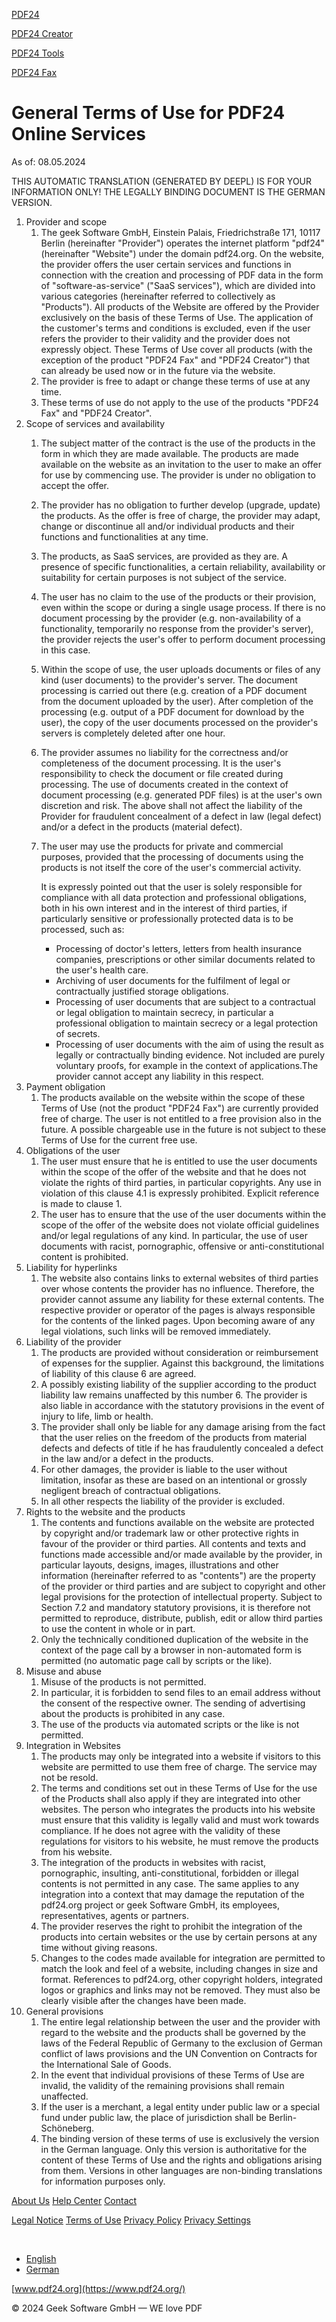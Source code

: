 [PDF24](https://www.pdf24.org/en/)

[PDF24 Creator](https://tools.pdf24.org/en/creator "To PDF24 Creator")

[PDF24 Tools](https://tools.pdf24.org/en/ "To the PDF24 Tools")

[PDF24 Fax](https://fax.pdf24.org/ "To PDF24 Fax")

General Terms of Use for PDF24 Online Services
==============================================

As of: 08.05.2024

THIS AUTOMATIC TRANSLATION (GENERATED BY DEEPL) IS FOR YOUR INFORMATION ONLY! THE LEGALLY BINDING DOCUMENT IS THE GERMAN VERSION.

1. Provider and scope
    1. The geek Software GmbH, Einstein Palais, Friedrichstraße 171, 10117 Berlin (hereinafter "Provider") operates the internet platform "pdf24" (hereinafter "Website") under the domain pdf24.org. On the website, the provider offers the user certain services and functions in connection with the creation and processing of PDF data in the form of "software-as-service" ("SaaS services"), which are divided into various categories (hereinafter referred to collectively as "Products"). All products of the Website are offered by the Provider exclusively on the basis of these Terms of Use. The application of the customer's terms and conditions is excluded, even if the user refers the provider to their validity and the provider does not expressly object. These Terms of Use cover all products (with the exception of the product "PDF24 Fax" and "PDF24 Creator") that can already be used now or in the future via the website.
    2. The provider is free to adapt or change these terms of use at any time.
    3. These terms of use do not apply to the use of the products "PDF24 Fax" and "PDF24 Creator".
2. Scope of services and availability
    1. The subject matter of the contract is the use of the products in the form in which they are made available. The products are made available on the website as an invitation to the user to make an offer for use by commencing use. The provider is under no obligation to accept the offer.
    2. The provider has no obligation to further develop (upgrade, update) the products. As the offer is free of charge, the provider may adapt, change or discontinue all and/or individual products and their functions and functionalities at any time.
    3. The products, as SaaS services, are provided as they are. A presence of specific functionalities, a certain reliability, availability or suitability for certain purposes is not subject of the service.
    4. The user has no claim to the use of the products or their provision, even within the scope or during a single usage process. If there is no document processing by the provider (e.g. non-availability of a functionality, temporarily no response from the provider's server), the provider rejects the user's offer to perform document processing in this case.
    5. Within the scope of use, the user uploads documents or files of any kind (user documents) to the provider's server. The document processing is carried out there (e.g. creation of a PDF document from the document uploaded by the user). After completion of the processing (e.g. output of a PDF document for download by the user), the copy of the user documents processed on the provider's servers is completely deleted after one hour.
    6. The provider assumes no liability for the correctness and/or completeness of the document processing. It is the user's responsibility to check the document or file created during processing. The use of documents created in the context of document processing (e.g. generated PDF files) is at the user's own discretion and risk. The above shall not affect the liability of the Provider for fraudulent concealment of a defect in law (legal defect) and/or a defect in the products (material defect).
    7. The user may use the products for private and commercial purposes, provided that the processing of documents using the products is not itself the core of the user's commercial activity.  
          
        It is expressly pointed out that the user is solely responsible for compliance with all data protection and professional obligations, both in his own interest and in the interest of third parties, if particularly sensitive or professionally protected data is to be processed, such as:
        * Processing of doctor's letters, letters from health insurance companies, prescriptions or other similar documents related to the user's health care.
        * Archiving of user documents for the fulfilment of legal or contractually justified storage obligations.
        * Processing of user documents that are subject to a contractual or legal obligation to maintain secrecy, in particular a professional obligation to maintain secrecy or a legal protection of secrets.
        * Processing of user documents with the aim of using the result as legally or contractually binding evidence. Not included are purely voluntary proofs, for example in the context of applications.The provider cannot accept any liability in this respect.
3. Payment obligation
    1. The products available on the website within the scope of these Terms of Use (not the product "PDF24 Fax") are currently provided free of charge. The user is not entitled to a free provision also in the future. A possible chargeable use in the future is not subject to these Terms of Use for the current free use.
4. Obligations of the user
    1. The user must ensure that he is entitled to use the user documents within the scope of the offer of the website and that he does not violate the rights of third parties, in particular copyrights. Any use in violation of this clause 4.1 is expressly prohibited. Explicit reference is made to clause 1.
    2. The user has to ensure that the use of the user documents within the scope of the offer of the website does not violate official guidelines and/or legal regulations of any kind. In particular, the use of user documents with racist, pornographic, offensive or anti-constitutional content is prohibited.
5. Liability for hyperlinks
    1. The website also contains links to external websites of third parties over whose contents the provider has no influence. Therefore, the provider cannot assume any liability for these external contents. The respective provider or operator of the pages is always responsible for the contents of the linked pages. Upon becoming aware of any legal violations, such links will be removed immediately.
6. Liability of the provider
    1. The products are provided without consideration or reimbursement of expenses for the supplier. Against this background, the limitations of liability of this clause 6 are agreed.
    2. A possibly existing liability of the supplier according to the product liability law remains unaffected by this number 6. The provider is also liable in accordance with the statutory provisions in the event of injury to life, limb or health.
    3. The provider shall only be liable for any damage arising from the fact that the user relies on the freedom of the products from material defects and defects of title if he has fraudulently concealed a defect in the law and/or a defect in the products.
    4. For other damages, the provider is liable to the user without limitation, insofar as these are based on an intentional or grossly negligent breach of contractual obligations.
    5. In all other respects the liability of the provider is excluded.
7. Rights to the website and the products
    1. The contents and functions available on the website are protected by copyright and/or trademark law or other protective rights in favour of the provider or third parties. All contents and texts and functions made accessible and/or made available by the provider, in particular layouts, designs, images, illustrations and other information (hereinafter referred to as "contents") are the property of the provider or third parties and are subject to copyright and other legal provisions for the protection of intellectual property. Subject to Section 7.2 and mandatory statutory provisions, it is therefore not permitted to reproduce, distribute, publish, edit or allow third parties to use the content in whole or in part.
    2. Only the technically conditioned duplication of the website in the context of the page call by a browser in non-automated form is permitted (no automatic page call by scripts or the like).
8. Misuse and abuse
    1. Misuse of the products is not permitted.
    2. In particular, it is forbidden to send files to an email address without the consent of the respective owner. The sending of advertising about the products is prohibited in any case.
    3. The use of the products via automated scripts or the like is not permitted.
9. Integration in Websites
    1. The products may only be integrated into a website if visitors to this website are permitted to use them free of charge. The service may not be resold.
    2. The terms and conditions set out in these Terms of Use for the use of the Products shall also apply if they are integrated into other websites. The person who integrates the products into his website must ensure that this validity is legally valid and must work towards compliance. If he does not agree with the validity of these regulations for visitors to his website, he must remove the products from his website.
    3. The integration of the products in websites with racist, pornographic, insulting, anti-constitutional, forbidden or illegal contents is not permitted in any case. The same applies to any integration into a context that may damage the reputation of the pdf24.org project or geek Software GmbH, its employees, representatives, agents or partners.
    4. The provider reserves the right to prohibit the integration of the products into certain websites or the use by certain persons at any time without giving reasons.
    5. Changes to the codes made available for integration are permitted to match the look and feel of a website, including changes in size and format. References to pdf24.org, other copyright holders, integrated logos or graphics and links may not be removed. They must also be clearly visible after the changes have been made.
10. General provisions
    1. The entire legal relationship between the user and the provider with regard to the website and the products shall be governed by the laws of the Federal Republic of Germany to the exclusion of German conflict of laws provisions and the UN Convention on Contracts for the International Sale of Goods.
    2. In the event that individual provisions of these Terms of Use are invalid, the validity of the remaining provisions shall remain unaffected.
    3. If the user is a merchant, a legal entity under public law or a special fund under public law, the place of jurisdiction shall be Berlin-Schöneberg.
    4. The binding version of these terms of use is exclusively the version in the German language. Only this version is authoritative for the content of these Terms of Use and the rights and obligations arising from them. Versions in other languages are non-binding translations for information purposes only.

[About Us](https://www.pdf24.org/en/about-us) [Help Center](https://help.pdf24.org/) [Contact](https://www.pdf24.org/en/contact)

[Legal Notice](https://www.pdf24.org/en/legal-notice) [Terms of Use](https://www.pdf24.org/en/terms-of-use) [Privacy Policy](https://www.pdf24.org/en/privacy-policy) [Privacy Settings](javascript:void('showConsentManager'))

[](https://www.facebook.com/PDF24)  [](https://twitter.com/PDF24) [](https://www.linkedin.com/company/pdf24/)

* [English](https://www.pdf24.org/en/terms-of-use)
* [German](https://www.pdf24.org/de/nutzungsbedingungen)

[www.pdf24.org](https://www.pdf24.org/)

© 2024 Geek Software GmbH — WE love PDF